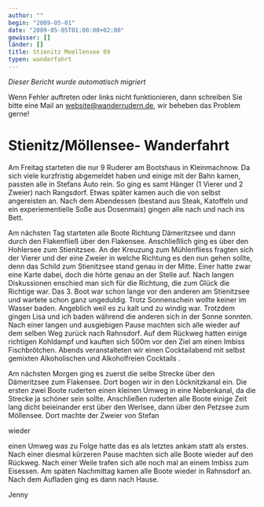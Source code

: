 ```yaml
---
author: ""
begin: "2009-05-01"
date: "2009-05-05T01:00:00+02:00"
gewässer: []
länder: []
title: Stienitz Moellensee 09
typen: wanderfahrt
---
```



*Dieser Bericht wurde automatisch migriert*

Wenn Fehler auftreten oder links nicht funktionieren, dann schreiben Sie bitte eine Mail an website@wanderrudern.de, wir beheben das Problem gerne!



# Stienitz/Möllensee- Wanderfahrt


Am Freitag starteten die nur 9 Ruderer am Bootshaus in Kleinmachnow. Da sich viele kurzfristig abgemeldet haben und einige mit der Bahn kamen, passten alle in Stefans Auto rein. So ging es samt Hänger (1 Vierer und 2 Zweier) nach Rangsdorf. Etwas später kamen auch die von selbst angereisten an. Nach dem Abendessen (bestand aus Steak, Katoffeln und ein experiementielle Soße aus Dosenmais) gingen alle nach und nach ins Bett.

Am nächsten Tag starteten alle Boote Richtung Dämeritzsee und dann durch den Flakenfließ über den Flakensee. Anschließlich ging es über den Hohlersee zum Stienitzsee. An der Kreuzung zum Mühlenfliess fragten sich der Vierer und der eine Zweier in welche Richtung es den nun gehen sollte, denn das Schild zum Stienitzsee stand genau in der Mitte. Einer hatte zwar eine Karte dabei, doch die hörte genau an der Stelle auf. Nach langen Diskussionen enschied man sich für die Richtung, die zum Glück die Richtige war. Das 3. Boot war schon lange vor den anderen am Stienitzsee und wartete schon ganz ungeduldig. Trotz Sonnenschein wollte keiner im Wasser baden. Angeblich weil es zu kalt und zu windig war. Trotzdem gingen Lisa und ich baden während die anderen sich in der Sonne sonnten. Nach einer langen und ausgiebigen Pause machten sich alle wieder auf dem selben Weg zurück nach Rahnsdorf. Auf dem Rückweg hatten einige richtigen Kohldampf und kauften sich 500m vor den Ziel am einen Imbiss Fischbrötchen. Abends veranstalteten wir einen Cocktailabend mit selbst gemixten Alkoholischen und Alkoholfreien Cocktails .

Am nächsten Morgen ging es zuerst die selbe Strecke über den Dämeritzsee zum Flakensee. Dort bogen wir in den Löcknitzkanal ein. Die ersten zwei Boote ruderten einen kleinen Umweg in eine Nebenkanal, da die Strecke ja schöner sein sollte. Anschließen ruderten alle Boote einige Zeit lang dicht beieinander erst über den Werlsee, dann über den Petzsee zum Möllensee. Dort machte der Zweier von Stefan

wieder

einen Umweg was zu Folge hatte das es als letztes ankam statt als erstes. Nach einer diesmal kürzeren Pause machten sich alle Boote wieder auf den Rückweg. Nach einer Weile trafen sich alle noch mal an einem Imbiss zum Eisessen. Am späten Nachmittag kamen alle Boote wieder in Rahnsdorf an. Nach dem Aufladen ging es dann nach Hause.

Jenny
